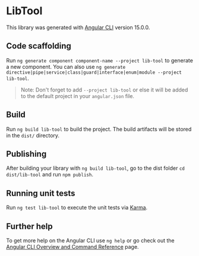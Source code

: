 # LibTool

This library was generated with [Angular CLI](https://github.com/angular/angular-cli) version 15.0.0.

## Code scaffolding

Run `ng generate component component-name --project lib-tool` to generate a new component. You can also use `ng generate directive|pipe|service|class|guard|interface|enum|module --project lib-tool`.
> Note: Don't forget to add `--project lib-tool` or else it will be added to the default project in your `angular.json` file. 

## Build

Run `ng build lib-tool` to build the project. The build artifacts will be stored in the `dist/` directory.

## Publishing

After building your library with `ng build lib-tool`, go to the dist folder `cd dist/lib-tool` and run `npm publish`.

## Running unit tests

Run `ng test lib-tool` to execute the unit tests via [Karma](https://karma-runner.github.io).

## Further help

To get more help on the Angular CLI use `ng help` or go check out the [Angular CLI Overview and Command Reference](https://angular.io/cli) page.
